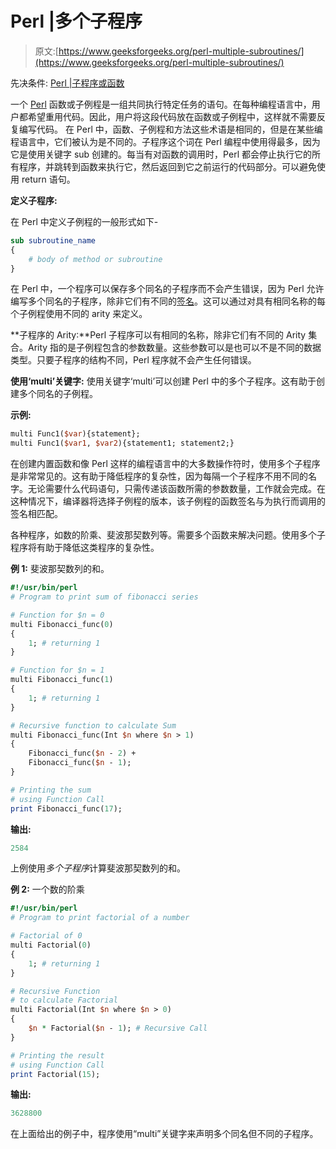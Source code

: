 # Perl |多个子程序

> 原文:[https://www.geeksforgeeks.org/perl-multiple-subroutines/](https://www.geeksforgeeks.org/perl-multiple-subroutines/)

先决条件: [Perl |子程序或函数](https://www.geeksforgeeks.org/perl-subroutines-or-functions/)

一个 [Perl](https://www.geeksforgeeks.org/introduction-to-perl/) 函数或子例程是一组共同执行特定任务的语句。在每种编程语言中，用户都希望重用代码。因此，用户将这段代码放在函数或子例程中，这样就不需要反复编写代码。
在 Perl 中，函数、子例程和方法这些术语是相同的，但是在某些编程语言中，它们被认为是不同的。子程序这个词在 Perl 编程中使用得最多，因为它是使用关键字 sub 创建的。每当有对函数的调用时，Perl 都会停止执行它的所有程序，并跳转到函数来执行它，然后返回到它之前运行的代码部分。可以避免使用 return 语句。

**定义子程序:**

在 Perl 中定义子例程的一般形式如下-

```perl
sub subroutine_name
{
    # body of method or subroutine
}
```

在 Perl 中，一个程序可以保存多个同名的子程序而不会产生错误，因为 Perl 允许编写多个同名的子程序，除非它们有不同的[签名](https://www.geeksforgeeks.org/function-signature-in-perl/)。这可以通过对具有相同名称的每个子例程使用不同的 arity 来定义。

**子程序的 Arity:**Perl 子程序可以有相同的名称，除非它们有不同的 Arity 集合。Arity 指的是子例程包含的参数数量。这些参数可以是也可以不是不同的数据类型。只要子程序的结构不同，Perl 程序就不会产生任何错误。

**使用‘multi’关键字:**
使用关键字‘multi’可以创建 Perl 中的多个子程序。这有助于创建多个同名的子例程。

**示例:**

```perl
multi Func1($var){statement};
multi Func1($var1, $var2){statement1; statement2;}

```

在创建内置函数和像 Perl 这样的编程语言中的大多数操作符时，使用多个子程序是非常常见的。这有助于降低程序的复杂性，因为每隔一个子程序不用不同的名字。无论需要什么代码语句，只需传递该函数所需的参数数量，工作就会完成。在这种情况下，编译器将选择子例程的版本，该子例程的函数签名与为执行而调用的签名相匹配。

各种程序，如数的阶乘、斐波那契数列等。需要多个函数来解决问题。使用多个子程序将有助于降低这类程序的复杂性。

**例 1:** 斐波那契数列的和。

```perl
#!/usr/bin/perl
# Program to print sum of fibonacci series

# Function for $n = 0
multi Fibonacci_func(0)
{
    1; # returning 1
}

# Function for $n = 1
multi Fibonacci_func(1)
{
    1; # returning 1
}

# Recursive function to calculate Sum
multi Fibonacci_func(Int $n where $n > 1)
{
    Fibonacci_func($n - 2) + 
    Fibonacci_func($n - 1);
}

# Printing the sum 
# using Function Call
print Fibonacci_func(17);
```

**输出:**

```perl
2584
```

上例使用*多个子程序*计算斐波那契数列的和。

**例 2:** 一个数的阶乘

```perl
#!/usr/bin/perl
# Program to print factorial of a number

# Factorial of 0
multi Factorial(0)
{
    1; # returning 1
}

# Recursive Function 
# to calculate Factorial
multi Factorial(Int $n where $n > 0)
{
    $n * Factorial($n - 1); # Recursive Call
}

# Printing the result 
# using Function Call
print Factorial(15);
```

**输出:**

```perl
3628800
```

在上面给出的例子中，程序使用“multi”关键字来声明多个同名但不同的子程序。